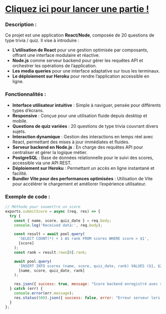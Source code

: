 # [Cliquez ici pour lancer une partie !](https://quizz-rock-2-b0329d81cf4d.herokuapp.com/)

### Description :
Ce projet est une application **React/Node**, composée de 20 questions de type trivia / quiz. Il vise à introduire :

- **L’utilisation de React** pour une gestion optimisée par composants, offrant une interface modulaire et réactive.
- **Node.js** comme serveur backend pour gérer les requêtes API et orchestrer les opérations de l’application.
- **Les media queries** pour une interface adaptative sur tous les terminaux.
- **Le déploiement sur Heroku** pour rendre l’application accessible en ligne.

### Fonctionnalités :

- **Interface utilisateur intuitive** : Simple à naviguer, pensée pour différents types d’écrans.
- **Responsive** : Conçue pour une utilisation fluide depuis desktop et mobile.
- **Questions de quiz variées** : 20 questions de type trivia couvrant divers sujets.
- **Interaction dynamique** : Gestion des interactions en temps réel avec React, permettant des mises à jour immédiates et fluides.
- **Serveur backend en Node.js** : En charge des requêtes API pour centraliser et gérer la logique métier.
- **PostgreSQL** : Base de données relationnelle pour le suivi des scores, accessible via une API REST.
- **Déploiement sur Heroku** : Permettant un accès en ligne instantané et facilité.
- **Bundler Vite pour des performances optimisées** : Utilisation de Vite pour accélérer le chargement et améliorer l’expérience utilisateur.

### Exemple de code :

```javascript
// Méthode pour soumettre un score
exports.submitScore = async (req, res) => {
  try {
    const { name, score, quiz_date } = req.body;
    console.log('Received data:', req.body);

    const result = await pool.query(
      'SELECT COUNT(*) + 1 AS rank FROM scores WHERE score > $1',
      [score]
    );
    const rank = result.rows[0].rank;

    await pool.query(
      'INSERT INTO scores (name, score, quiz_date, rank) VALUES ($1, $2, $3, $4)',
      [name, score, quiz_date, rank]
    );

    res.json({ success: true, message: "Score backend enregistré avec succès!", rank: rank });
  } catch (err) {
    console.error(err.message);
    res.status(500).json({ success: false, error: "Erreur serveur lors de l'enregistrement des données" });
  }
};


